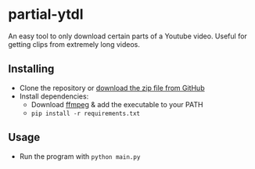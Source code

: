 # partial-ytdl

An easy tool to only download certain parts of a Youtube video. Useful for getting clips from extremely long videos.

Installing
----------
- Clone the repository or [download the zip file from GitHub](https://github.com/LouisAsanaka/partial-ytdl/archive/master.zip)
- Install dependencies:
    - Download [ffmpeg](https://www.ffmpeg.org/download.html) & add the executable to your PATH
    - ```pip install -r requirements.txt```

Usage
-----
- Run the program with ```python main.py```